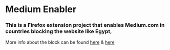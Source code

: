 # Medium Enabler

### This is a Firefox extension project that enables Medium.com in countries blocking the website like Egypt,

More info about the block can be found [here](https://qz.com/africa/1017939/) & [here](https://medium.com/@amnestyusa/3161f7d3de8d)
